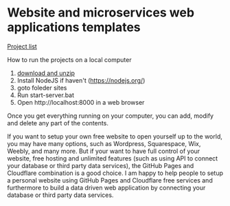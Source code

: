 # Website and microservices web applications templates

[Project list](https://projects.vmiis.com/sites/)
  
How to run the projects on a local computer
1. [download and unzip](https://github.com/vmiis/projects/archive/master.zip)
2. Install NodeJS if haven't (https://nodejs.org/)
3. goto foleder sites
4. Run start-server.bat
4. Open http://localhost:8000 in a web browser


Once you get everything running on your computer, you can add, modify and delete any part of the contents.
<br/>


If you want to setup your own free website to open yourself up to the world, 
you may have many options, such as Wordpress, Squarespace, Wix, Weebly, 
and many more. But if your want to have full control of your website, 
free hosting and unlimited features (such as using API to connect your 
database or third party data services), the GitHub Pages and Cloudflare 
combination is a good choice. I am happy to help people to setup a personal 
website using GitHub Pages and Cloudflare free services and furthermore 
to build a data driven web application by connecting your database or 
third party data services.
